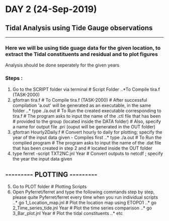#               DAY 2 (24-Sep-2019)
## Tidal Analysis using Tide Gauge observations
---  
### Here we will be using tide guage data for the given location, to extract the Tidal constituents and residual and to plot figures

 Analysis should be done seperately for the given years

### Steps : 

 1. Go to the SCRIPT folder via terminal    # Script Folder
    ..*To Compile tira.f (TASK-2000)
 2. gfortran tira.f                        # To Compile tira.f (TASK-2000)
                                             #    After successful compilation 'a.out' will be generated as an executable, in the same folder
     ..* type ./a.out                        # To Run the created executable corresponding to tira.f 
                                             #     The program asks to input the name of the .ctl file that has been 
                                             #     provided to the group (located inside the DATA folder)
					                         #     Also, specify a name for output file .pri (ouput will be generated in the OUT folder)
 3. gfortran Hourly2Daily.f            # Convert hourly to daily for plotting; specify the year of the input data given - Compiles first
     ..* type ./a.out 		             # To Run the complied program
					                         # The program asks to input the name of the .dat file that has been created in step 2 and 
                                             #   located inside the OUT folder
 4. type ferret -script TXT2NC.jnl Year     # Convert outputs to netcdf ; specify the year the input data given

## ---------  PLOTTING  --------- 

 5.  Go to PLOT folder                       # Plotting Scripts 
 6.  Open Pyferret/ferret and type the following commands step by step, please quite Pyferret/ferret every time when you run individual scripts           
     ..*  go 1_Location_map.jnl             # Plot the location map using ETOPO1 
     ..*  go 2_Time_series_tide.jnl Year    # Plot the time series comparison 
     ..*  go 3_Bar_plot.jnl Year            # Plot the tidal constituents
     ..*  etc
 
